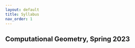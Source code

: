 ```yaml
---
layout: default 
title: Syllabus
nav_order: 1
---
```



## Computational Geometry, Spring 2023





